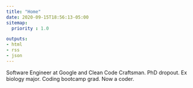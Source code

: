 ```yaml
---
title: "Home"
date: 2020-09-15T18:56:13-05:00
sitemap:
  priority : 1.0

outputs:
- html
- rss
- json
---
```

Software Engineer at Google and Clean Code Craftsman. 
PhD dropout. Ex biology major. Coding bootcamp grad. Now a coder.
